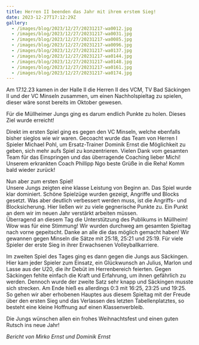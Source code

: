 ```yaml
---
title: Herren II beenden das Jahr mit ihrem erstem Sieg!
date: 2023-12-27T17:12:29Z
gallery:
  - /images/blog/2023/12/27/20231217-wa0012.jpg
  - /images/blog/2023/12/27/20231217-wa0031.jpg
  - /images/blog/2023/12/27/20231217-wa0085.jpg
  - /images/blog/2023/12/27/20231217-wa0096.jpg
  - /images/blog/2023/12/27/20231217-wa0137.jpg
  - /images/blog/2023/12/27/20231217-wa0144.jpg
  - /images/blog/2023/12/27/20231217-wa0148.jpg
  - /images/blog/2023/12/27/20231217-wa0161.jpg
  - /images/blog/2023/12/27/20231217-wa0174.jpg
---
```


Am 17.12.23 kamen in der Halle II die Herren II des VCM, TV Bad
Säckingen II und der VC Minseln zusammen, um einen Nachholspieltag zu
spielen, dieser wäre sonst bereits im Oktober gewesen.

Für die Müllheimer Jungs ging es darum endlich Punkte zu holen. Dieses
Ziel wurde erreicht!

Direkt im ersten Spiel ging es gegen den VC Minseln, welche ebenfalls
bisher sieglos wie wir waren. Gecoacht wurde das Team von Herren I
Spieler Michael Pohl, um Ersatz-Trainer Dominik Ernst die Möglichkeit zu
geben, sich mehr aufs Spiel zu konzentrieren. Vielen Dank vom gesamten
Team für das Einspringen und das überragende Coaching lieber Michi!
Unserem erkrankten Coach Phillipp Ngo beste Grüße in die Reha! Komm bald
wieder zurück!

Nun aber zum ersten Spiel!  
Unsere Jungs zeigten eine klasse Leistung von Beginn an. Das Spiel wurde
klar dominiert. Schöne Spielzüge wurden gezeigt, Angriffe und Blocks
gesetzt. Was aber deutlich verbessert werden muss, ist die Angriffs- und
Blocksicherung. Hier ließen wir zu viele gegnerische Punkte zu. Ein
Punkt an dem wir im neuen Jahr verstärkt arbeiten müssen.  
Überragend an diesem Tag die Unterstützung des Publikums in Müllheim!
Wow was für eine Stimmung! Wir wurden durchweg am gesamten Spieltag nach
vorne gepeitscht. Danke an alle die das möglich gemacht haben! Wir
gewannen gegen Minseln die Sätze mit 25:18, 25:21 und 25:19. Für viele
Spieler der erste Sieg in ihrer Erwachsenen Volleyballkarriere.

Im zweiten Spiel des Tages ging es dann gegen die Jungs aus Säckingen.
Hier kam jeder Spieler zum Einsatz, ein Glückwunsch an Julius, Marlon
und Lasse aus der U20, die ihr Debüt im Herrenbereich feierten. Gegen
Säckingen fehlte einfach die Kraft und Erfahrung, um ihnen gefährlich zu
werden. Dennoch wurde der zweite Satz sehr knapp und Säckingen musste
sich strecken. Am Ende hieß es allerdings 0:3 mit 16:25, 23:25 und
19:25.  
So gehen wir aber erhobenen Hauptes aus diesem Spieltag mit der Freude
über den ersten Sieg und das Verlassen des letzten Tabellenplatztes, so
besteht eine kleine Hoffnung auf einen Klassenverbleib.

Die Jungs wünschen allen ein frohes Weihnachtsfest und einen guten
Rutsch ins neue Jahr!

<i>Bericht von Mirko Ernst und Dominik Ernst</i>
